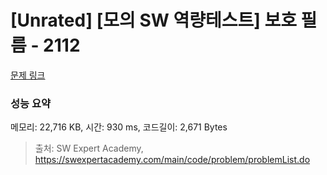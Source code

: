 # [Unrated] [모의 SW 역량테스트] 보호 필름 - 2112 

[문제 링크](https://swexpertacademy.com/main/code/problem/problemDetail.do?contestProbId=AV5V1SYKAaUDFAWu) 

### 성능 요약

메모리: 22,716 KB, 시간: 930 ms, 코드길이: 2,671 Bytes



> 출처: SW Expert Academy, https://swexpertacademy.com/main/code/problem/problemList.do